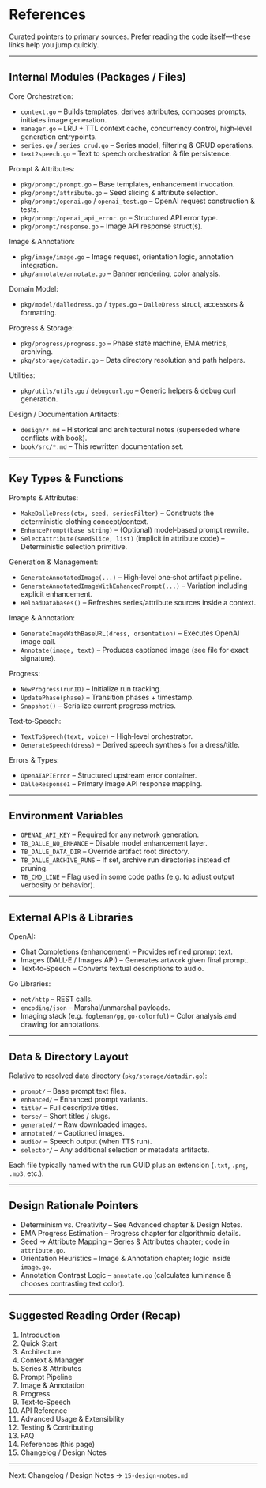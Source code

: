 # References

Curated pointers to primary sources. Prefer reading the code itself—these links help you jump quickly.

---

## Internal Modules (Packages / Files)

Core Orchestration:
- `context.go` – Builds templates, derives attributes, composes prompts, initiates image generation.
- `manager.go` – LRU + TTL context cache, concurrency control, high‑level generation entrypoints.
- `series.go` / `series_crud.go` – Series model, filtering & CRUD operations.
- `text2speech.go` – Text to speech orchestration & file persistence.

Prompt & Attributes:
- `pkg/prompt/prompt.go` – Base templates, enhancement invocation.
- `pkg/prompt/attribute.go` – Seed slicing & attribute selection.
- `pkg/prompt/openai.go` / `openai_test.go` – OpenAI request construction & tests.
- `pkg/prompt/openai_api_error.go` – Structured API error type.
- `pkg/prompt/response.go` – Image API response struct(s).

Image & Annotation:
- `pkg/image/image.go` – Image request, orientation logic, annotation integration.
- `pkg/annotate/annotate.go` – Banner rendering, color analysis.

Domain Model:
- `pkg/model/dalledress.go` / `types.go` – `DalleDress` struct, accessors & formatting.

Progress & Storage:
- `pkg/progress/progress.go` – Phase state machine, EMA metrics, archiving.
- `pkg/storage/datadir.go` – Data directory resolution and path helpers.

Utilities:
- `pkg/utils/utils.go` / `debugcurl.go` – Generic helpers & debug curl generation.

Design / Documentation Artifacts:
- `design/*.md` – Historical and architectural notes (superseded where conflicts with book).
- `book/src/*.md` – This rewritten documentation set.

---

## Key Types & Functions

Prompts & Attributes:
- `MakeDalleDress(ctx, seed, seriesFilter)` – Constructs the deterministic clothing concept/context.
- `EnhancePrompt(base string)` – (Optional) model‑based prompt rewrite.
- `SelectAttribute(seedSlice, list)` (implicit in attribute code) – Deterministic selection primitive.

Generation & Management:
- `GenerateAnnotatedImage(...)` – High‑level one‑shot artifact pipeline.
- `GenerateAnnotatedImageWithEnhancedPrompt(...)` – Variation including explicit enhancement.
- `ReloadDatabases()` – Refreshes series/attribute sources inside a context.

Image & Annotation:
- `GenerateImageWithBaseURL(dress, orientation)` – Executes OpenAI image call.
- `Annotate(image, text)` – Produces captioned image (see file for exact signature).

Progress:
- `NewProgress(runID)` – Initialize run tracking.
- `UpdatePhase(phase)` – Transition phases + timestamp.
- `Snapshot()` – Serialize current progress metrics.

Text‑to‑Speech:
- `TextToSpeech(text, voice)` – High‑level orchestrator.
- `GenerateSpeech(dress)` – Derived speech synthesis for a dress/title.

Errors & Types:
- `OpenAIAPIError` – Structured upstream error container.
- `DalleResponse1` – Primary image API response mapping.

---

## Environment Variables

- `OPENAI_API_KEY` – Required for any network generation.
- `TB_DALLE_NO_ENHANCE` – Disable model enhancement layer.
- `TB_DALLE_DATA_DIR` – Override artifact root directory.
- `TB_DALLE_ARCHIVE_RUNS` – If set, archive run directories instead of pruning.
- `TB_CMD_LINE` – Flag used in some code paths (e.g. to adjust output verbosity or behavior).

---

## External APIs & Libraries

OpenAI:
- Chat Completions (enhancement) – Provides refined prompt text.
- Images (DALL·E / Images API) – Generates artwork given final prompt.
- Text‑to‑Speech – Converts textual descriptions to audio.

Go Libraries:
- `net/http` – REST calls.
- `encoding/json` – Marshal/unmarshal payloads.
- Imaging stack (e.g. `fogleman/gg`, `go-colorful`) – Color analysis and drawing for annotations.

---

## Data & Directory Layout

Relative to resolved data directory (`pkg/storage/datadir.go`):
- `prompt/` – Base prompt text files.
- `enhanced/` – Enhanced prompt variants.
- `title/` – Full descriptive titles.
- `terse/` – Short titles / slugs.
- `generated/` – Raw downloaded images.
- `annotated/` – Captioned images.
- `audio/` – Speech output (when TTS run).
- `selector/` – Any additional selection or metadata artifacts.

Each file typically named with the run GUID plus an extension (`.txt`, `.png`, `.mp3`, etc.).

---

## Design Rationale Pointers

- Determinism vs. Creativity – See Advanced chapter & Design Notes.
- EMA Progress Estimation – Progress chapter for algorithmic details.
- Seed → Attribute Mapping – Series & Attributes chapter; code in `attribute.go`.
- Orientation Heuristics – Image & Annotation chapter; logic inside `image.go`.
- Annotation Contrast Logic – `annotate.go` (calculates luminance & chooses contrasting text color).

---

## Suggested Reading Order (Recap)
1. Introduction
2. Quick Start
3. Architecture
4. Context & Manager
5. Series & Attributes
6. Prompt Pipeline
7. Image & Annotation
8. Progress
9. Text‑to‑Speech
10. API Reference
11. Advanced Usage & Extensibility
12. Testing & Contributing
13. FAQ
14. References (this page)
15. Changelog / Design Notes

---

Next: Changelog / Design Notes → `15-design-notes.md`
